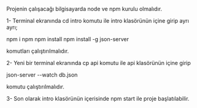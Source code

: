 Projenin çalışacağı bilgisayarda node ve npm kurulu olmalıdır.

1- Terminal ekranında cd intro komutu ile intro klasörünün içine girip ayrı ayrı;

npm i npm
npm install
npm install -g json-server

komutları çalıştırılmalıdır.

2- Yeni bir terminal ekranında cp api komutu ile api klasörünün içine girip 

json-server --watch db.json

komutu çalıştırılmalıdır.

3- Son olarak intro klasörünün içerisinde npm start ile proje başlatılabilir.